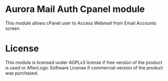 # Aurora Mail Auth Cpanel module
This module allows cPanel user to Access Webmail from Email Accounts screen

# License
This module is licensed under AGPLv3 license if free version of the product is used or AfterLogic Software License if commercial version of the product was purchased.
